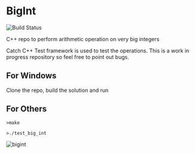 # BigInt
![Build Status](https://github.com/mmoiyadi/BigInt/actions/workflows/makefile.yml/badge.svg)

C++ repo to perform arithmetic operation on very big integers

Catch C++ Test framework is used to test the operations. This is a work in progress repository so feel free to point out bugs. 

## For Windows
Clone the repo, build the solution and run 

## For Others
``` >make ```

``` >./test_big_int ```

![bigint](https://user-images.githubusercontent.com/5147164/199771967-098c6fa7-0890-4e9d-bf1c-109e6cb40561.gif)

